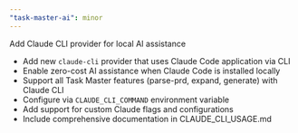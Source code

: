 ```yaml
---
"task-master-ai": minor
---
```


Add Claude CLI provider for local AI assistance

- Add new `claude-cli` provider that uses Claude Code application via CLI
- Enable zero-cost AI assistance when Claude Code is installed locally
- Support all Task Master features (parse-prd, expand, generate) with Claude CLI
- Configure via `CLAUDE_CLI_COMMAND` environment variable
- Add support for custom Claude flags and configurations
- Include comprehensive documentation in CLAUDE_CLI_USAGE.md